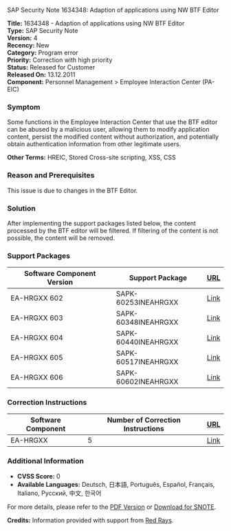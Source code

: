 SAP Security Note 1634348: Adaption of applications using NW BTF Editor

**Title:** 1634348 - Adaption of applications using NW BTF Editor  
**Type:** SAP Security Note  
**Version:** 4  
**Recency:** New  
**Category:** Program error  
**Priority:** Correction with high priority  
**Status:** Released for Customer  
**Released On:** 13.12.2011  
**Component:** Personnel Management > Employee Interaction Center (PA-EIC)

### Symptom
Some functions in the Employee Interaction Center that use the BTF editor can be abused by a malicious user, allowing them to modify application content, persist the modified content without authorization, and potentially obtain authentication information from other legitimate users.

**Other Terms:** HREIC, Stored Cross-site scripting, XSS, CSS

### Reason and Prerequisites
This issue is due to changes in the BTF Editor.

### Solution
After implementing the support packages listed below, the content processed by the BTF editor will be filtered. If filtering of the content is not possible, the content will be removed.

### Support Packages
| Software Component Version | Support Package              | [URL](https://me.sap.com/supportpackage/SAPK-60253INEAHRGXX) |
|----------------------------|------------------------------|-------------------------------------------------------------------|
| EA-HRGXX 602               | SAPK-60253INEAHRGXX          | [Link](https://me.sap.com/supportpackage/SAPK-60253INEAHRGXX) |
| EA-HRGXX 603               | SAPK-60348INEAHRGXX          | [Link](https://me.sap.com/supportpackage/SAPK-60348INEAHRGXX) |
| EA-HRGXX 604               | SAPK-60440INEAHRGXX          | [Link](https://me.sap.com/supportpackage/SAPK-60440INEAHRGXX) |
| EA-HRGXX 605               | SAPK-60517INEAHRGXX          | [Link](https://me.sap.com/supportpackage/SAPK-60517INEAHRGXX) |
| EA-HRGXX 606               | SAPK-60602INEAHRGXX          | [Link](https://me.sap.com/supportpackage/SAPK-60602INEAHRGXX) |

### Correction Instructions
| Software Component | Number of Correction Instructions | [URL](https://me.sap.com/corrins/0001634348/5370) |
|--------------------|-----------------------------------|----------------------------------------------------------|
| EA-HRGXX           | 5                                 | [Link](https://me.sap.com/corrins/0001634348/5370)         |

### Additional Information
- **CVSS Score:** 0
- **Available Languages:** Deutsch, 日本語, Português, Español, Français, Italiano, Русский, 中文, 한국어

For more details, please refer to the [PDF Version](https://userapps.support.sap.com/sap/support/sfm/notes/print/0001634348?language=en-US&token=1685FE7E4EC6615A275749CC4500D13F) or [Download for SNOTE](https://notesdownloads.sap.com/note/0040000009703532017).

**Credits:** Information provided with support from [Red Rays](https://redrays.io).